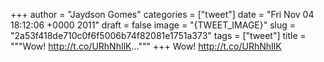 
+++
author = "Jaydson Gomes"
categories = ["tweet"]
date = "Fri Nov 04 18:12:06 +0000 2011"
draft = false
image = "{TWEET_IMAGE}"
slug = "2a53f418de710c0f6f5006b74f82081e1751a373"
tags = ["tweet"]
title = """Wow! http://t.co/URhNhIlK..."""
+++
Wow! http://t.co/URhNhIlK
